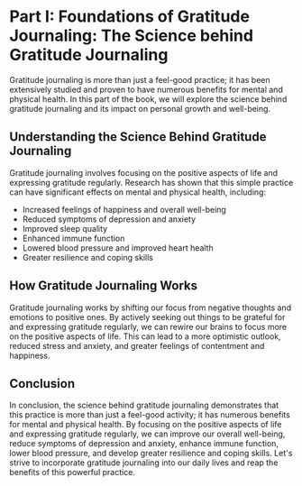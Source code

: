 Part I: Foundations of Gratitude Journaling: The Science behind Gratitude Journaling
====================================================================================

Gratitude journaling is more than just a feel-good practice; it has been extensively studied and proven to have numerous benefits for mental and physical health. In this part of the book, we will explore the science behind gratitude journaling and its impact on personal growth and well-being.

Understanding the Science Behind Gratitude Journaling
-----------------------------------------------------

Gratitude journaling involves focusing on the positive aspects of life and expressing gratitude regularly. Research has shown that this simple practice can have significant effects on mental and physical health, including:

* Increased feelings of happiness and overall well-being
* Reduced symptoms of depression and anxiety
* Improved sleep quality
* Enhanced immune function
* Lowered blood pressure and improved heart health
* Greater resilience and coping skills

How Gratitude Journaling Works
------------------------------

Gratitude journaling works by shifting our focus from negative thoughts and emotions to positive ones. By actively seeking out things to be grateful for and expressing gratitude regularly, we can rewire our brains to focus more on the positive aspects of life. This can lead to a more optimistic outlook, reduced stress and anxiety, and greater feelings of contentment and happiness.

Conclusion
----------

In conclusion, the science behind gratitude journaling demonstrates that this practice is more than just a feel-good activity; it has numerous benefits for mental and physical health. By focusing on the positive aspects of life and expressing gratitude regularly, we can improve our overall well-being, reduce symptoms of depression and anxiety, enhance immune function, lower blood pressure, and develop greater resilience and coping skills. Let's strive to incorporate gratitude journaling into our daily lives and reap the benefits of this powerful practice.
